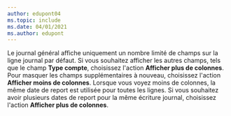 ```yaml
---
author: edupont04
ms.topic: include
ms.date: 04/01/2021
ms.author: edupont
---
```

Le journal général affiche uniquement un nombre limité de champs sur la ligne journal par défaut. Si vous souhaitez afficher les autres champs, tels que le champ **Type compte**, choisissez l'action **Afficher plus de colonnes**. Pour masquer les champs supplémentaires à nouveau, choisissez l'action **Afficher moins de colonnes**. Lorsque vous voyez moins de colonnes, la même date de report est utilisée pour toutes les lignes. Si vous souhaitez avoir plusieurs dates de report pour la même écriture journal, choisissez l'action **Afficher plus de colonnes**.
